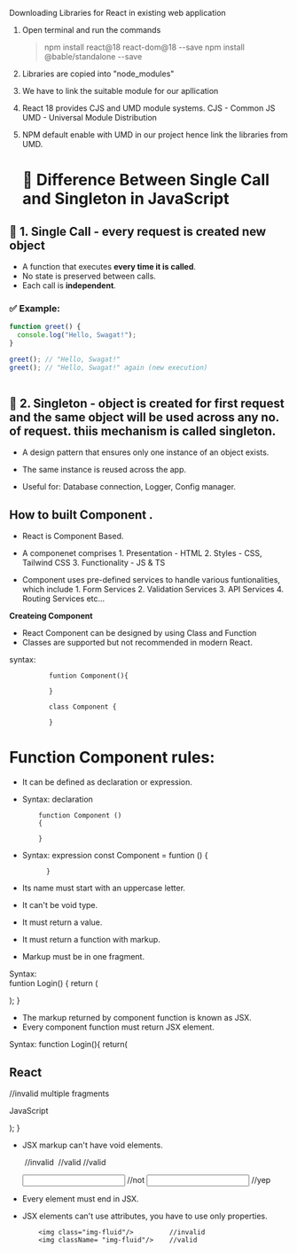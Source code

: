 Downloading Libraries for React in existing web application

1. Open terminal and run the commands
    >npm install react@18 react-dom@18   --save
    >npm install @bable/standalone --save

2. Libraries are copied into "node_modules" 

3. We have to link the suitable module for our apllication

4. React 18 provides CJS and UMD module systems.
      CJS - Common JS
      UMD - Universal Module Distribution

5. NPM default enable with UMD in our project hence link the libraries from UMD.

    <script src="../node_modules/react/umd/react.development.js"> </script>
    <script src="../node_modules/react-dom/umd/react-dom.development.js">  </script>
    <script src="../node_modules/@babel/standalone/babel.js"> </script>

    # 🔹 Difference Between Single Call and Singleton in JavaScript

## 📌 1. Single Call - every request is created new object
- A function that executes **every time it is called**.  
- No state is preserved between calls.  
- Each call is **independent**.  

### ✅ Example:
```js
function greet() {
  console.log("Hello, Swagat!");
}

greet(); // "Hello, Swagat!"
greet(); // "Hello, Swagat!" again (new execution)
 
 ```

## 📌 2. Singleton - object is created for first request and the same object will be used across any no. of request. thiis mechanism is called singleton.

- A design pattern that ensures only one instance of an object exists.

- The same instance is reused across the app.

- Useful for: Database connection, Logger, Config manager.



## How to built Component .

- React is Component Based.
- A componenet comprises 
        1. Presentation  -   HTML
        2. Styles        -   CSS, Tailwind CSS
        3. Functionality -   JS   &    TS

- Component uses pre-defined services to handle various funtionalities, which include 
          1. Form Services
          2. Validation Services
          3. API Services
          4. Routing Services etc...

**Createing Component**
- React Component can be designed by using Class and Function
- Classes are supported but not recommended in modern React.

syntax:

              funtion Component(){

              }

              class Component {
                
              }

# Function Component rules:

- It can be defined as declaration or expression.
- Syntax: declaration 

          function Component ()
          {   

          }

- Syntax: expression 
            const Component = funtion () {

            }       

- Its name must start with an uppercase letter.
- It can't be void type.
- It must return a value.
- It must return a function with markup.
- Markup must be in one fragment. 

Syntax:   
funtion Login()
{
  return (
    <div>
    </div>
  );
}

- The markup returned by component function is known as JSX.
- Every component function  must return JSX element.
        

Syntax: 
         function Login(){
          return(
                  <h2> React </h2>   //invalid multiple fragments
                  <p>  JavaScript </p>
          );
         }

- JSX markup can't have void elements.

    <img>               //invalid
    <img> </img>        //valid
    </img>              //valid

    <input type="text"/>   //not
    <input type="text">  </input>   //yep

- Every element must end in JSX. 
- JSX elements can't use attributes, you have to use only properties.

          <img class="img-fluid"/>         //invalid
          <img className= "img-fluid"/>    //valid

          

